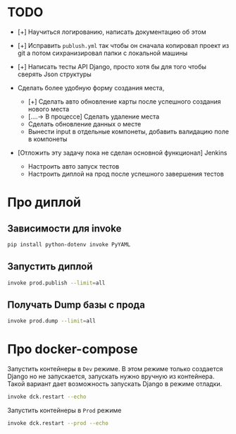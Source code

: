 # TODO

-   [+] Научиться логированию, написать документацию об этом
-   [+] Исправить `publush.yml` так чтобы он сначала копировал проект из git а потом сихранизировал папки с локальной машины
-   [+] Написать тесты API Django, просто хотя бы для того чтобы сверять Json структуры

-   Сделать более удобную форму создания места,

    -   [+] Сделать авто обновление карты после успешного создания нового места
    -   [....-> В процессе] Сделать удаление места
    -   Сделать обновление данных о месте
    -   Вынести input в отдельные компонеты, добавить валидацию поле в компонеты

-   [Отложить эту задачу пока не сделан основной функционал] Jenkins
    -   Настроить авто запуск тестов
    -   Настроить диплой на прод после успешного завершения тестов

# Про диплой

## Зависимости для invoke

```bash
pip install python-dotenv invoke PyYAML
```

## Запустить диплой

```bash
invoke prod.publish --limit=all
```

## Получать Dump базы с прода

```bash
invoke prod.dump --limit=all
```

# Про docker-compose

Запустить контейнеры в `Dev` режиме. В этом режиме только создается Django но не запускается, запускать нужно вручную из контейнера. Такой вариант дает возможность запускать Django в режиме отладки.

```bash
invoke dck.restart --echo
```

Запустить контейнеры в `Prod` режиме

```bash
invoke dck.restart --prod --echo
```
